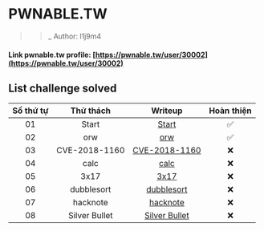 # PWNABLE.TW

>>_ Author: l1j9m4

#### Link pwnable.tw profile: [https://pwnable.tw/user/30002](https://pwnable.tw/user/30002)

## List challenge solved

|    Số thứ tự    |  Thử thách  | Writeup                                                       | Hoàn thiện |
| :-------------: | :---------: | :-----------------------------------------------------------: |:----------:|
|       01        |    Start    | [Start](./1_Start)                                            |✅         |         
|       02        |     orw     | [orw](./2_orw)                                                |✅         |
|       03        |CVE-2018-1160| [CVE-2018-1160](./3_CVE-2018-1160)                            |❌         |
|       04        |    calc     | [calc](./4_calc)                                              |❌         |
|       05        |    3x17     | [3x17](./5_3x17)                                              |❌         |
|       06        |  dubblesort | [dubblesort](./6_dubblesort)                                  |❌         |
|       07        |  hacknote   | [hacknote](./7_hacknote)                                      |❌         |
|       08        |Silver Bullet| [Silver Bullet](./8_Silver-Bullet)                            |❌         |

